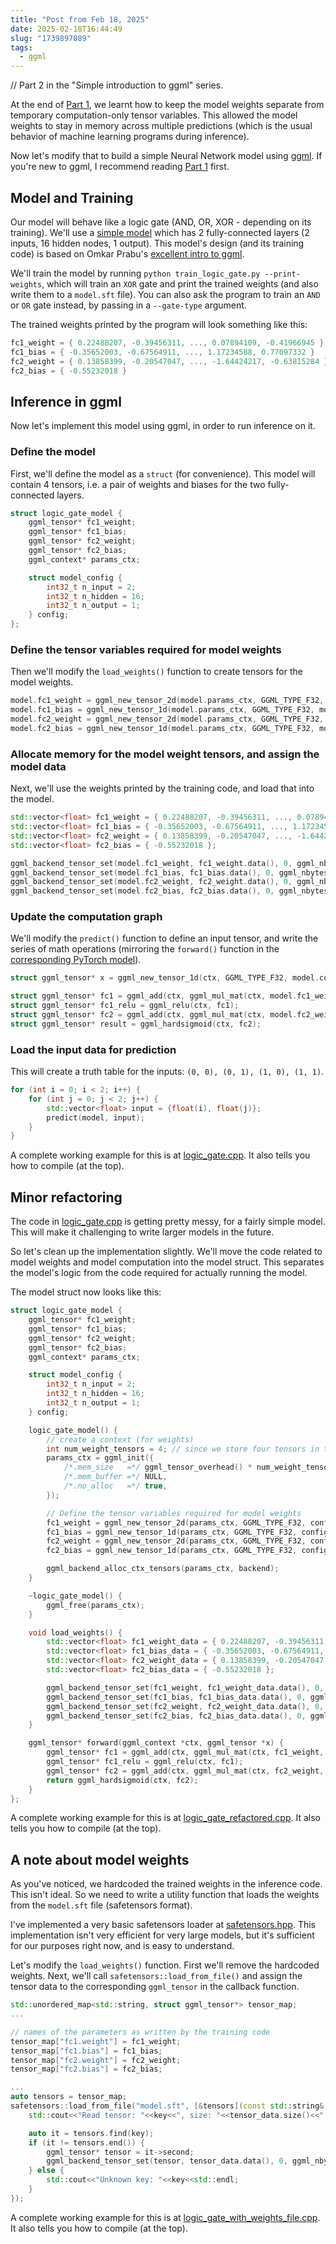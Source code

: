 ```yaml
---
title: "Post from Feb 18, 2025"
date: 2025-02-18T16:44:49
slug: "1739897089"
tags:
  - ggml
---
```


// Part 2 in the "Simple introduction to ggml" series.

At the end of [Part 1](https://cmdr2.github.io/notes/2025/02/1739822447/), we learnt how to keep the model weights separate from temporary computation-only tensor variables. This allowed the model weights to stay in memory across multiple predictions (which is the usual behavior of machine learning programs during inference).

Now let's modify that to build a simple Neural Network model using [ggml](https://github.com/ggml-org/ggml). If you're new to ggml, I recommend reading [Part 1](https://cmdr2.github.io/notes/2025/02/1739822447/) first.

## Model and Training

Our model will behave like a logic gate (AND, OR, XOR - depending on its training). We'll use a [simple model](https://github.com/cmdr2/study/blob/main/ml/ggml-test/train_logic_gate.py#L40-L53) which has 2 fully-connected layers (2 inputs, 16 hidden nodes, 1 output). This model's design (and its training code) is based on Omkar Prabu's [excellent intro to ggml](https://omkar.xyz/intro-ggml/).

We'll train the model by running `python train_logic_gate.py --print-weights`, which will train an `XOR` gate and print the trained weights (and also write them to a `model.sft` file). You can also ask the program to train an `AND` or `OR` gate instead, by passing in a `--gate-type` argument.

The trained weights printed by the program will look something like this:
```cpp
fc1_weight = { 0.22488207, -0.39456311, ..., 0.07894109, -0.41966945 }
fc1_bias = { -0.35652003, -0.67564911, ..., 1.17234588, 0.77097332 }
fc2_weight = { 0.13858399, -0.20547047, ..., -1.64424217, -0.63815284 }
fc2_bias = { -0.55232018 }
```

## Inference in ggml

Now let's implement this model using ggml, in order to run inference on it.

### Define the model

First, we'll define the model as a `struct` (for convenience). This model will contain 4 tensors, i.e. a pair of weights and biases for the two fully-connected layers.

```cpp
struct logic_gate_model {
    ggml_tensor* fc1_weight;
    ggml_tensor* fc1_bias;
    ggml_tensor* fc2_weight;
    ggml_tensor* fc2_bias;
    ggml_context* params_ctx;

    struct model_config {
        int32_t n_input = 2;
        int32_t n_hidden = 16;
        int32_t n_output = 1;
    } config;
};
```

### Define the tensor variables required for model weights

Then we'll modify the `load_weights()` function to create tensors for the model weights.

```cpp
model.fc1_weight = ggml_new_tensor_2d(model.params_ctx, GGML_TYPE_F32, model.config.n_input, model.config.n_hidden);
model.fc1_bias = ggml_new_tensor_1d(model.params_ctx, GGML_TYPE_F32, model.config.n_hidden);
model.fc2_weight = ggml_new_tensor_2d(model.params_ctx, GGML_TYPE_F32, model.config.n_hidden, model.config.n_output);
model.fc2_bias = ggml_new_tensor_1d(model.params_ctx, GGML_TYPE_F32, model.config.n_output);
```

### Allocate memory for the model weight tensors, and assign the model data

Next, we'll use the weights printed by the training code, and load that into the model.

```cpp
std::vector<float> fc1_weight = { 0.22488207, -0.39456311, ..., 0.07894109, -0.41966945 };
std::vector<float> fc1_bias = { -0.35652003, -0.67564911, ..., 1.17234588, 0.77097332 };
std::vector<float> fc2_weight = { 0.13858399, -0.20547047, ..., -1.64424217, -0.63815284 };
std::vector<float> fc2_bias = { -0.55232018 };

ggml_backend_tensor_set(model.fc1_weight, fc1_weight.data(), 0, ggml_nbytes(model.fc1_weight));
ggml_backend_tensor_set(model.fc1_bias, fc1_bias.data(), 0, ggml_nbytes(model.fc1_bias));
ggml_backend_tensor_set(model.fc2_weight, fc2_weight.data(), 0, ggml_nbytes(model.fc2_weight));
ggml_backend_tensor_set(model.fc2_bias, fc2_bias.data(), 0, ggml_nbytes(model.fc2_bias));
```

### Update the computation graph

We'll modify the `predict()` function to define an input tensor, and write the series of math operations (mirroring the `forward()` function in the [corresponding PyTorch model](https://github.com/cmdr2/study/blob/main/ml/ggml-test/train_logic_gate.py#L48)).

```cpp
struct ggml_tensor* x = ggml_new_tensor_1d(ctx, GGML_TYPE_F32, model.config.n_input);

struct ggml_tensor* fc1 = ggml_add(ctx, ggml_mul_mat(ctx, model.fc1_weight, x), model.fc1_bias);  // multiply the weights, and add the bias
struct ggml_tensor* fc1_relu = ggml_relu(ctx, fc1);
struct ggml_tensor* fc2 = ggml_add(ctx, ggml_mul_mat(ctx, model.fc2_weight, fc1_relu), model.fc2_bias);
struct ggml_tensor* result = ggml_hardsigmoid(ctx, fc2);
```

### Load the input data for prediction

This will create a truth table for the inputs: `(0, 0), (0, 1), (1, 0), (1, 1)`.

```cpp
for (int i = 0; i < 2; i++) {
    for (int j = 0; j < 2; j++) {
        std::vector<float> input = {float(i), float(j)};
        predict(model, input);
    }
}
```

A complete working example for this is at [logic_gate.cpp](https://github.com/cmdr2/study/blob/main/ml/ggml-test/logic_gate.cpp). It also tells you how to compile (at the top).


## Minor refactoring

The code in [logic_gate.cpp](https://github.com/cmdr2/study/blob/main/ml/ggml-test/logic_gate.cpp) is getting pretty messy, for a fairly simple model. This will make it challenging to write larger models in the future.

So let's clean up the implementation slightly. We'll move the code related to model weights and model computation into the model struct. This separates the model's logic from the code required for actually running the model.

The model struct now looks like this:
```cpp
struct logic_gate_model {
    ggml_tensor* fc1_weight;
    ggml_tensor* fc1_bias;
    ggml_tensor* fc2_weight;
    ggml_tensor* fc2_bias;
    ggml_context* params_ctx;

    struct model_config {
        int32_t n_input = 2;
        int32_t n_hidden = 16;
        int32_t n_output = 1;
    } config;

    logic_gate_model() {
        // create a context (for weights)
        int num_weight_tensors = 4; // since we store four tensors in the model
        params_ctx = ggml_init({
            /*.mem_size   =*/ ggml_tensor_overhead() * num_weight_tensors,
            /*.mem_buffer =*/ NULL,
            /*.no_alloc   =*/ true,
        });

        // Define the tensor variables required for model weights
        fc1_weight = ggml_new_tensor_2d(params_ctx, GGML_TYPE_F32, config.n_input, config.n_hidden);
        fc1_bias = ggml_new_tensor_1d(params_ctx, GGML_TYPE_F32, config.n_hidden);
        fc2_weight = ggml_new_tensor_2d(params_ctx, GGML_TYPE_F32, config.n_hidden, config.n_output);
        fc2_bias = ggml_new_tensor_1d(params_ctx, GGML_TYPE_F32, config.n_output);

        ggml_backend_alloc_ctx_tensors(params_ctx, backend);
    }

    ~logic_gate_model() {
        ggml_free(params_ctx);
    }

    void load_weights() {
        std::vector<float> fc1_weight_data = { 0.22488207, -0.39456311, 0.32581645, -0.56285965, 2.41329503, -2.41322660, -0.37499088, 0.08395171, 0.21755114, 0.80772698, 0.25437704, 1.57216692, -0.43496752, 0.22240390, 0.46247596, -0.02229351, 0.32341745, 0.25361675, -0.20483392, 0.26918083, -0.91469419, 1.23764634, 0.15310341, -0.67303509, 1.77088165, 1.77059495, -0.11867817, -0.37374884, 0.79170924, -1.17232382, 0.07894109, -0.41966945 };
        std::vector<float> fc1_bias_data = { -0.35652003, -0.67564911, 0.00009615, -0.62946773, 0.27859268, 0.01491952, 0.52390707, -0.47604990, -0.25365347, 0.21269353, 0.00003640, -0.44338676, -1.77084744, 0.82772928, 1.17234588, 0.77097332 };
        std::vector<float> fc2_weight_data = { 0.13858399, -0.20547047, 3.41583562, 0.15011564, 0.56532770, 1.40391135, 0.00871399, 0.24152395, -0.39389160, 0.16984159, 1.34791148, -0.12602532, -3.02119160, -0.68023020, -1.64424217, -0.63815284 };
        std::vector<float> fc2_bias_data = { -0.55232018 };

        ggml_backend_tensor_set(fc1_weight, fc1_weight_data.data(), 0, ggml_nbytes(fc1_weight));
        ggml_backend_tensor_set(fc1_bias, fc1_bias_data.data(), 0, ggml_nbytes(fc1_bias));
        ggml_backend_tensor_set(fc2_weight, fc2_weight_data.data(), 0, ggml_nbytes(fc2_weight));
        ggml_backend_tensor_set(fc2_bias, fc2_bias_data.data(), 0, ggml_nbytes(fc2_bias));
    }

    ggml_tensor* forward(ggml_context *ctx, ggml_tensor *x) {
        ggml_tensor* fc1 = ggml_add(ctx, ggml_mul_mat(ctx, fc1_weight, x), fc1_bias);  // multiply the weights, and add the bias
        ggml_tensor* fc1_relu = ggml_relu(ctx, fc1);
        ggml_tensor* fc2 = ggml_add(ctx, ggml_mul_mat(ctx, fc2_weight, fc1_relu), fc2_bias);
        return ggml_hardsigmoid(ctx, fc2);
    }
};
```

A complete working example for this is at [logic_gate_refactored.cpp](https://github.com/cmdr2/study/blob/main/ml/ggml-test/logic_gate_refactored.cpp). It also tells you how to compile (at the top).

## A note about model weights

As you've noticed, we hardcoded the trained weights in the inference code. This isn't ideal. So we need to write a utility function that loads the weights from the `model.sft` file (safetensors format).

I've implemented a very basic safetensors loader at [safetensors.hpp](https://github.com/cmdr2/study/blob/main/ml/ggml-test/safetensors.hpp). This implementation isn't very efficient for very large models, but it's sufficient for our purposes right now, and is easy to understand.

Let's modify the `load_weights()` function. First we'll remove the hardcoded weights. Next, we'll call `safetensors::load_from_file()` and assign the tensor data to the corresponding `ggml_tensor` in the callback function.

```cpp
std::unordered_map<std::string, struct ggml_tensor*> tensor_map;
...

// names of the parameters as written by the training code
tensor_map["fc1.weight"] = fc1_weight;
tensor_map["fc1.bias"] = fc1_bias;
tensor_map["fc2.weight"] = fc2_weight;
tensor_map["fc2.bias"] = fc2_bias;

...
auto tensors = tensor_map;
safetensors::load_from_file("model.sft", [&tensors](const std::string& key, const std::string& dtype, const std::vector<uint64_t>& shape, const std::vector<uint8_t>& tensor_data) {
    std::cout<<"Read tensor: "<<key<<", size: "<<tensor_data.size()<<" bytes"<<std::endl;

    auto it = tensors.find(key);
    if (it != tensors.end()) {
        ggml_tensor* tensor = it->second;
        ggml_backend_tensor_set(tensor, tensor_data.data(), 0, ggml_nbytes(tensor));
    } else {
        std::cout<<"Unknown key: "<<key<<std::endl;
    }
});
```

A complete working example for this is at [logic_gate_with_weights_file.cpp](https://github.com/cmdr2/study/blob/main/ml/ggml-test/logic_gate_with_weights_file.cpp). It also tells you how to compile (at the top).